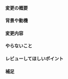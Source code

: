 <!--
Pull request(PR)の作成ありがとうございます！
このコメントやテンプレートは変形・削除しても問題ありません。

PRの説明はレビューの手掛かり・助けになりますので記入をお願いいたします。
大抵のケースではgitコミットメッセージをコピーして貼り付ければOKです。
コミットメッセージだけでは説明が不十分と判断したときはテンプレートをご利用ください。

RFC 0013[1] が承認されてPRで取り込む修正のライセンスが GPL-2.0-or-later に変更されました。
また、寛容なライセンスが使われているファイルを修正するときはそのライセンスが適用されます。

ファイルを新しく作成するときはファイルの冒頭にライセンスを表示するSPDX形式のコメントを追加していただけると幸いです。
詳しくは CONTRIBUTING.md または RFC 0013 を参照してください。

[1]: https://github.com/JDimproved/rfcs/tree/master/docs/0013-introduce-license-gpl-2.0-or-later.md
-->

#### 変更の概要
<!-- 何を行うのかまとめる -->

#### 背景や動機
<!-- 変更の狙いや必要になった原因を書く -->

#### 変更内容
<!-- ソースコードのどこをどんなふうに変更したか -->

#### やらないこと
<!-- このPull requestでは変更の対象から外したもの -->

#### レビューしてほしいポイント
<!-- 実装に確信が持てなかったり悩んでいる部分 -->

#### 補足
<!-- PRに関係する情報があれば追加する -->
